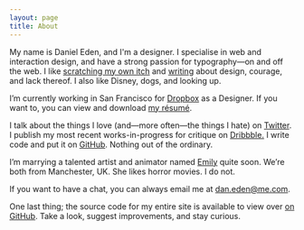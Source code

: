 ```yaml
---
layout: page
title: About
---
```


My name is Daniel Eden, and I'm a designer. I specialise in web and interaction design, and have a strong passion for typography—on and off the web. I like [scratching my own itch](/portfolio) and [writing](/blog) about design, courage, and lack thereof. I also like Disney, dogs, and looking up.

I’m currently working in San Francisco for [Dropbox](http://dropbox.com) as a Designer. If you want to, you can view and download [my résumé](https://www.dropbox.com/s/kq431p4ey1b1ayu/R%C3%A9sum%C3%A9.pdf).

I talk about the things I love (and—more often—the things I hate) on [Twitter](http://twitter.com/_dte). I publish my most recent works-in-progress for critique on [Dribbble.](http://dribbble.com/dte) I write code and put it on [GitHub](https://github.com/daneden/). Nothing out of the ordinary.

I’m marrying a talented artist and animator named [Emily](http://twitter.com/iamemliy) quite soon. We’re both from Manchester, UK. She likes horror movies. I do not.

If you want to have a chat, you can always email me at [dan.eden@me.com](mailto:dan.eden@me.com).

One last thing; the source code for my entire site is available to view over [on GitHub](https://github.com/daneden/daneden.me). Take a look, suggest improvements, and stay curious.
